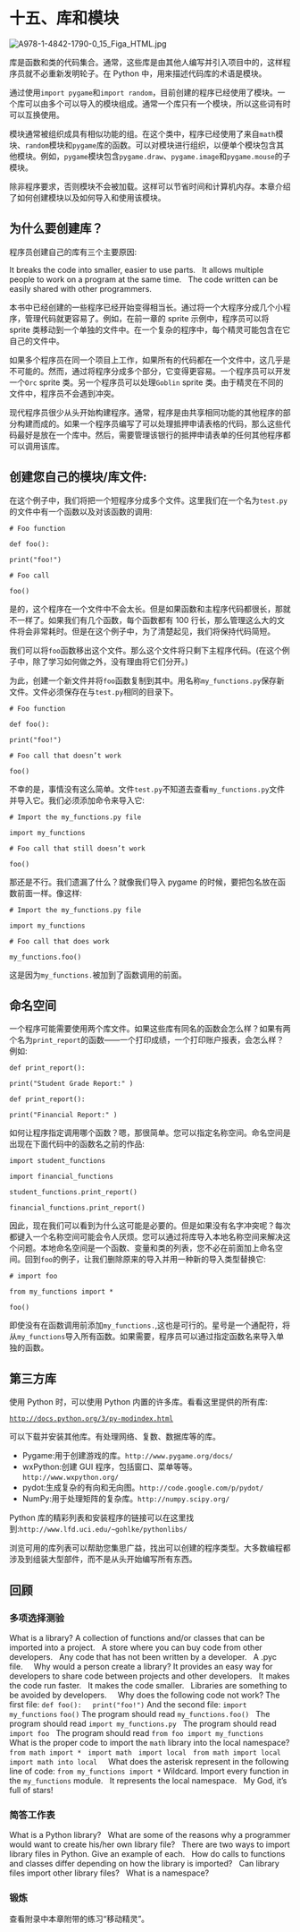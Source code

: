 # 十五、库和模块

![A978-1-4842-1790-0_15_Figa_HTML.jpg](img/A978-1-4842-1790-0_15_Figa_HTML.jpg)

库是函数和类的代码集合。通常，这些库是由其他人编写并引入项目中的，这样程序员就不必重新发明轮子。在 Python 中，用来描述代码库的术语是模块。

通过使用`import pygame`和`import random`，目前创建的程序已经使用了模块。一个库可以由多个可以导入的模块组成。通常一个库只有一个模块，所以这些词有时可以互换使用。

模块通常被组织成具有相似功能的组。在这个类中，程序已经使用了来自`math`模块、`random`模块和`pygame`库的函数。可以对模块进行组织，以便单个模块包含其他模块。例如，`pygame`模块包含`pygame.draw`、`pygame.image`和`pygame.mouse`的子模块。

除非程序要求，否则模块不会被加载。这样可以节省时间和计算机内存。本章介绍了如何创建模块以及如何导入和使用该模块。

## 为什么要创建库？

程序员创建自己的库有三个主要原因:

It breaks the code into smaller, easier to use parts.   It allows multiple people to work on a program at the same time.   The code written can be easily shared with other programmers.  

本书中已经创建的一些程序已经开始变得相当长。通过将一个大程序分成几个小程序，管理代码就更容易了。例如，在前一章的 sprite 示例中，程序员可以将 sprite 类移动到一个单独的文件中。在一个复杂的程序中，每个精灵可能包含在它自己的文件中。

如果多个程序员在同一个项目上工作，如果所有的代码都在一个文件中，这几乎是不可能的。然而，通过将程序分成多个部分，它变得更容易。一个程序员可以开发一个`Orc` sprite 类。另一个程序员可以处理`Goblin` sprite 类。由于精灵在不同的文件中，程序员不会遇到冲突。

现代程序员很少从头开始构建程序。通常，程序是由共享相同功能的其他程序的部分构建而成的。如果一个程序员编写了可以处理抵押申请表格的代码，那么这些代码最好是放在一个库中。然后，需要管理该银行的抵押申请表单的任何其他程序都可以调用该库。

## 创建您自己的模块/库文件:

在这个例子中，我们将把一个短程序分成多个文件。这里我们在一个名为`test.py`的文件中有一个函数以及对该函数的调用:

`# Foo function`

`def foo():`

`print("foo!")`

`# Foo call`

`foo()`

是的，这个程序在一个文件中不会太长。但是如果函数和主程序代码都很长，那就不一样了。如果我们有几个函数，每个函数都有 100 行长，那么管理这么大的文件将会非常耗时。但是在这个例子中，为了清楚起见，我们将保持代码简短。

我们可以将`foo`函数移出这个文件。那么这个文件将只剩下主程序代码。(在这个例子中，除了学习如何做之外，没有理由将它们分开。)

为此，创建一个新文件并将`foo`函数复制到其中。用名称`my_functions.py`保存新文件。文件必须保存在与`test.py`相同的目录下。

`# Foo function`

`def foo():`

`print("foo!")`

`# Foo call that doesn’t work`

`foo()`

不幸的是，事情没有这么简单。文件`test.py`不知道去查看`my_functions.py`文件并导入它。我们必须添加命令来导入它:

`# Import the my_functions.py file`

`import my_functions`

`# Foo call that still doesn’t work`

`foo()`

那还是不行。我们遗漏了什么？就像我们导入 pygame 的时候，要把包名放在函数前面一样。像这样:

`# Import the my_functions.py file`

`import my_functions`

`# Foo call that does work`

`my_functions.foo()`

这是因为`my_functions.`被加到了函数调用的前面。

## 命名空间

一个程序可能需要使用两个库文件。如果这些库有同名的函数会怎么样？如果有两个名为`print_report`的函数——一个打印成绩，一个打印账户报表，会怎么样？例如:

`def print_report():`

`print("Student Grade Report:" )`

`def print_report():`

`print("Financial Report:" )`

如何让程序指定调用哪个函数？嗯，那很简单。您可以指定名称空间。命名空间是出现在下面代码中的函数名之前的作品:

`import student_functions`

`import financial_functions`

`student_functions.print_report()`

`financial_functions.print_report()`

因此，现在我们可以看到为什么这可能是必要的。但是如果没有名字冲突呢？每次都键入一个名称空间可能会令人厌烦。您可以通过将库导入本地名称空间来解决这个问题。本地命名空间是一个函数、变量和类的列表，您不必在前面加上命名空间。回到`foo`的例子，让我们删除原来的导入并用一种新的导入类型替换它:

`# import foo`

`from my_functions import *`

`foo()`

即使没有在函数调用前添加`my_functions.`,这也是可行的。星号是一个通配符，将从`my_functions`导入所有函数。如果需要，程序员可以通过指定函数名来导入单独的函数。

## 第三方库

使用 Python 时，可以使用 Python 内置的许多库。看看这里提供的所有库:

[`http://docs.python.org/3/py-modindex.html`](http://docs.python.org/3/py-modindex.html)

可以下载并安装其他库。有处理网络、复数、数据库等的库。

*   Pygame:用于创建游戏的库。`http://www.pygame.org/docs/`
*   wxPython:创建 GUI 程序，包括窗口、菜单等等。`http://www.wxpython.org/`
*   pydot:生成复杂的有向和无向图。`http://code.google.com/p/pydot/`
*   NumPy:用于处理矩阵的复杂库。`http://numpy.scipy.org/`

Python 库的精彩列表和安装程序的链接可以在这里找到:`http://www.lfd.uci.edu/~gohlke/pythonlibs/`

浏览可用的库列表可以帮助您集思广益，找出可以创建的程序类型。大多数编程都涉及到组装大型部件，而不是从头开始编写所有东西。

## 回顾

### 多项选择测验

What is a library? A collection of functions and/or classes that can be imported into a project.   A store where you can buy code from other developers.   Any code that has not been written by a developer.   A .pyc file.     Why would a person create a library? It provides an easy way for developers to share code between projects and other developers.   It makes the code run faster.   It makes the code smaller.   Libraries are something to be avoided by developers.     Why does the following code not work? The first file: `def foo():`     `print("foo!")` And the second file: `import my_functions` `foo()` The program should read `my_functions.foo()`   The program should read `import my_functions.py`   The program should read `import foo`   The program should read `from foo import my_functions`     What is the proper code to import the `math` library into the local namespace? `from math import *`   `import math`   `import local`   `from math import local`   `import math into local`     What does the asterisk represent in the following line of code: `from my_functions import *` Wildcard. Import every function in the `my_functions` module.   It represents the local namespace.   My God, it’s full of stars!    

### 简答工作表

What is a Python library?   What are some of the reasons why a programmer would want to create his/her own library file?   There are two ways to import library files in Python. Give an example of each.   How do calls to functions and classes differ depending on how the library is imported?   Can library files import other library files?   What is a namespace?  

### 锻炼

查看附录中本章附带的练习“移动精灵”。